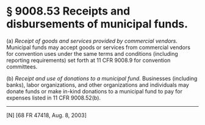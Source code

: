 # § 9008.53   Receipts and disbursements of municipal funds.

(a) *Receipt of goods and services provided by commercial vendors.* Municipal funds may accept goods or services from commercial vendors for convention uses under the same terms and conditions (including reporting requirements) set forth at 11 CFR 9008.9 for convention committees. 


(b) *Receipt and use of donations to a municipal fund.* Businesses (including banks), labor organizations, and other organizations and individuals may donate funds or make in-kind donations to a municipal fund to pay for expenses listed in 11 CFR 9008.52(b).



---

[N] [68 FR 47418, Aug. 8, 2003]




